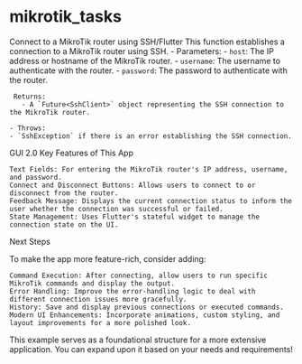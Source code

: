 # mikrotik_tasks
Connect to a MikroTik router using SSH/Flutter
 This function establishes a connection to a MikroTik router using SSH.
	 - Parameters:
	   - `host`: The IP address or hostname of the MikroTik router.
	  - `username`: The username to authenticate with the router.
	  - `password`: The password to authenticate with the router.
	
	 Returns:
	   - A `Future<SshClient>` object representing the SSH connection to the MikroTik router.
	
	- Throws:
	- `SshException` if there is an error establishing the SSH connection.
GUI 2.0
Key Features of This App

    Text Fields: For entering the MikroTik router's IP address, username, and password.
    Connect and Disconnect Buttons: Allows users to connect to or disconnect from the router.
    Feedback Message: Displays the current connection status to inform the user whether the connection was successful or failed.
    State Management: Uses Flutter's stateful widget to manage the connection state on the UI.

Next Steps

To make the app more feature-rich, consider adding:

    Command Execution: After connecting, allow users to run specific MikroTik commands and display the output.
    Error Handling: Improve the error-handling logic to deal with different connection issues more gracefully.
    History: Save and display previous connections or executed commands.
    Modern UI Enhancements: Incorporate animations, custom styling, and layout improvements for a more polished look.

This example serves as a foundational structure for a more extensive application. You can expand upon it based on your needs and requirements!
